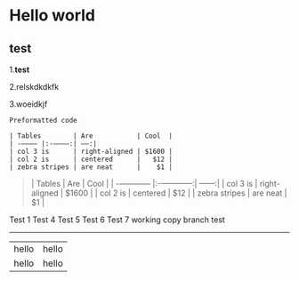 # Hello world
## test

1.**test**

2.relskdkdkfk

3.woeidkjf


```
Preformatted code

| Tables        | Are           | Cool  |
| -———— |:-————:| ——:|
| col 3 is      | right-aligned | $1600 |
| col 2 is      | centered      |   $12 |
| zebra stripes | are neat      |    $1 |
```

> | Tables        | Are           | Cool  |
| -———— |:-————:| ——:|
| col 3 is      | right-aligned | $1600 |
| col 2 is      | centered      |   $12 |
| zebra stripes | are neat      |    $1 |


Test 1
Test 4
Test 5
Test 6
Test 7 working copy branch test


___


<table>
<tr>
<td>hello</td>
<td>hello</td>
</tr>
<tr>
<td>hello</td>
<td>hello</td>
</tr>
</table>